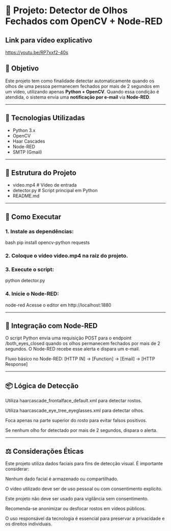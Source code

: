 # 📌 Projeto: Detector de Olhos Fechados com OpenCV + Node-RED

## Link para vídeo explicativo
   https://youtu.be/RP7xxf2-40s

## 🎯 Objetivo

Este projeto tem como finalidade detectar automaticamente quando os olhos de uma pessoa permanecem fechados por mais de 2 segundos em um vídeo, utilizando apenas **Python + OpenCV**. Quando essa condição é atendida, o sistema envia uma **notificação por e-mail** via **Node-RED**.

---

## 🧰 Tecnologias Utilizadas

- Python 3.x
- OpenCV
- Haar Cascades
- Node-RED
- SMTP (Gmail)

---

## 📁 Estrutura do Projeto

   - video.mp4 # Vídeo de entrada
   - detector.py # Script principal em Python
   - README.md


---

## 🚀 Como Executar

### 1. Instale as dependências:

  bash
  pip install opencv-python requests

### 2. Coloque o vídeo video.mp4 na raiz do projeto.

### 3. Execute o script:
  python detector.py

### 4. Inicie o Node-RED:
  node-red
  Acesse o editor em http://localhost:1880

---

## 🔗 Integração com Node-RED
O script Python envia uma requisição POST para o endpoint /both_eyes_closed quando os olhos permanecem fechados por mais de 2 segundos. O Node-RED recebe esse alerta e dispara um e-mail.

Fluxo básico no Node-RED:
  [HTTP IN] → [Function] → [Email] → [HTTP Response]

---

## 📦 Lógica de Detecção
  Utiliza haarcascade_frontalface_default.xml para detectar rostos.  
  
  Utiliza haarcascade_eye_tree_eyeglasses.xml para detectar olhos.
  
  Foca apenas na parte superior do rosto para evitar falsos positivos.
  
  Se nenhum olho for detectado por mais de 2 segundos, dispara o alerta.

---

## ⚖️ Considerações Éticas
Este projeto utiliza dados faciais para fins de detecção visual. É importante considerar:

Nenhum dado facial é armazenado ou compartilhado.

O vídeo utilizado deve ser de uso pessoal ou com consentimento explícito.

Este projeto não deve ser usado para vigilância sem consentimento.

Recomenda-se anonimizar ou desfocar rostos em vídeos públicos.

O uso responsável da tecnologia é essencial para preservar a privacidade e os direitos individuais.
